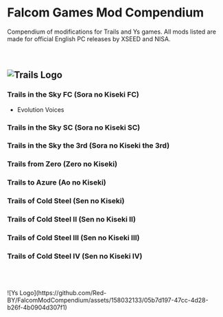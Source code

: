 # Falcom Games Mod Compendium
Compendium of modifications for Trails and Ys games. All mods listed are made for official English PC releases by XSEED and NISA.
<br/>
<br/>
<br/>
## ![Trails Logo](https://github.com/Red-BY/FalcomModCompendium/assets/158032133/7a172ea4-9dd0-4142-b038-2b8334ed93f0)
### Trails in the Sky FC (Sora no Kiseki FC)
* Evolution Voices
### Trails in the Sky SC (Sora no Kiseki SC)
### Trails in the Sky the 3rd (Sora no Kiseki the 3rd)
### Trails from Zero (Zero no Kiseki)
### Trails to Azure (Ao no Kiseki)
### Trails of Cold Steel (Sen no Kiseki)
### Trails of Cold Steel II (Sen no Kiseki II)
### Trails of Cold Steel III (Sen no Kiseki III)
### Trails of Cold Steel IV (Sen no Kiseki IV)
<br/>
<br/>
<br/>
![Ys Logo](https://github.com/Red-BY/FalcomModCompendium/assets/158032133/05b7d197-47cc-4d28-b26f-4b0904d307f1)
